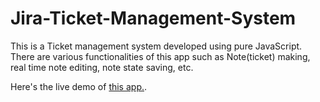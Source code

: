 # Jira-Ticket-Management-System

This is a Ticket management system developed using pure JavaScript. There are various functionalities of this app such as Note(ticket) making, real time note editing, note state saving, etc.

Here's the live demo of [this app.](https://codersufiyan.github.io/Jira-Ticket-Management-System/).
